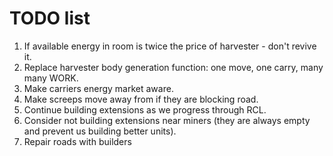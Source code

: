 # TODO list

1. If available energy in room is twice the price of harvester - don't revive it.
1. Replace harvester body generation function: one move, one carry, many many WORK.
1. Make carriers energy market aware.
1. Make screeps move away from if they are blocking road.
1. Continue building extensions as we progress through RCL.
1. Consider not building extensions near miners (they are always empty and prevent
   us building better units).
1. Repair roads with builders

